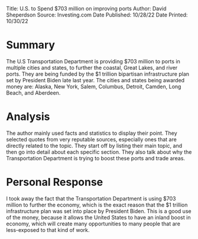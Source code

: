 Title: U.S. to Spend $703 million on improving ports
Author: David Sheperdson
Source: Investing.com
Date Published: 10/28/22
Date Printed: 10/30/22


# Summary 
The U.S Transportation Department is providing $703 million to ports in multiple cities and states, to further the coastal, Great Lakes, and river ports. They are being funded by the $1 trillion bipartisan infrastructure plan set by President Biden late last year. The cities and states being awarded money are: Alaska, New York, Salem, Columbus, Detroit, Camden, Long Beach, and Aberdeen.
# Analysis
The author mainly used facts and statistics to display their point. They selected quotes from very reputable sources, especially ones that are directly related to the topic. They start off by listing their main topic, and then go into detail about each specific section. They also talk about why the Transportation Department is trying to boost these ports and trade areas.
# Personal Response
I took away the fact that the Transportation Department is using $703 million to further the economy, which is the exact reason that the $1 trillion infrastructure plan was set into place by President Biden. This is a good use of the money, because it allows the United States to have an inland boost in economy, which will create many opportunities to many people that are less-exposed to that kind of work.